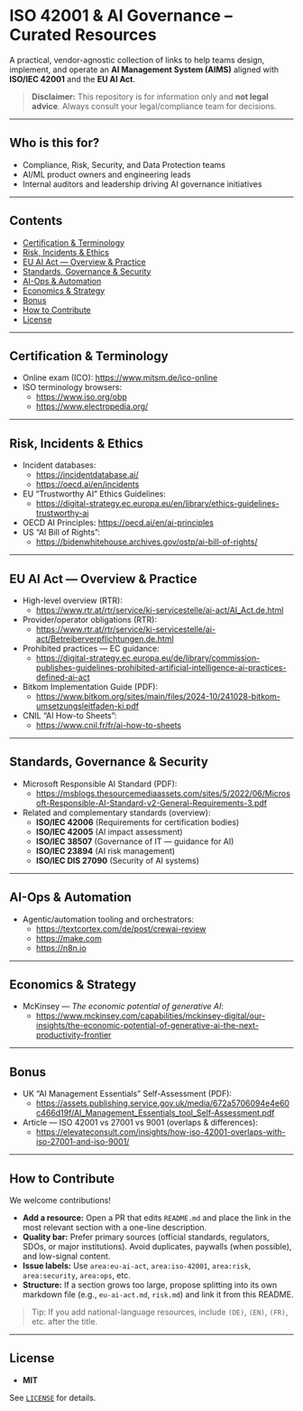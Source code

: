 # ISO 42001 & AI Governance – Curated Resources

A practical, vendor-agnostic collection of links to help teams design, implement, and operate an **AI Management System (AIMS)** aligned with **ISO/IEC 42001** and the **EU AI Act**.

> **Disclaimer:** This repository is for information only and **not legal advice**. Always consult your legal/compliance team for decisions.

---

## Who is this for?

- Compliance, Risk, Security, and Data Protection teams  
- AI/ML product owners and engineering leads  
- Internal auditors and leadership driving AI governance initiatives

---

## Contents

- [Certification & Terminology](#certification--terminology)  
- [Risk, Incidents & Ethics](#risk-incidents--ethics)  
- [EU AI Act — Overview & Practice](#eu-ai-act--overview--practice)  
- [Standards, Governance & Security](#standards-governance--security)  
- [AI-Ops & Automation](#ai-ops--automation)  
- [Economics & Strategy](#economics--strategy)  
- [Bonus](#bonus)  
- [How to Contribute](#how-to-contribute)  
- [License](#license)

---

## Certification & Terminology

- Online exam (ICO): https://www.mitsm.de/ico-online  
- ISO terminology browsers:  
  - https://www.iso.org/obp  
  - https://www.electropedia.org/

---

## Risk, Incidents & Ethics

- Incident databases:  
  - https://incidentdatabase.ai/  
  - https://oecd.ai/en/incidents  
- EU “Trustworthy AI” Ethics Guidelines:  
  - https://digital-strategy.ec.europa.eu/en/library/ethics-guidelines-trustworthy-ai  
- OECD AI Principles: https://oecd.ai/en/ai-principles  
- US “AI Bill of Rights”:  
  - https://bidenwhitehouse.archives.gov/ostp/ai-bill-of-rights/

---

## EU AI Act — Overview & Practice

- High-level overview (RTR):  
  - https://www.rtr.at/rtr/service/ki-servicestelle/ai-act/AI_Act.de.html  
- Provider/operator obligations (RTR):  
  - https://www.rtr.at/rtr/service/ki-servicestelle/ai-act/Betreiberverpflichtungen.de.html  
- Prohibited practices — EC guidance:  
  - https://digital-strategy.ec.europa.eu/de/library/commission-publishes-guidelines-prohibited-artificial-intelligence-ai-practices-defined-ai-act  
- Bitkom Implementation Guide (PDF):  
  - https://www.bitkom.org/sites/main/files/2024-10/241028-bitkom-umsetzungsleitfaden-ki.pdf  
- CNIL “AI How-to Sheets”:  
  - https://www.cnil.fr/fr/ai-how-to-sheets

---

## Standards, Governance & Security

- Microsoft Responsible AI Standard (PDF):  
  - https://msblogs.thesourcemediaassets.com/sites/5/2022/06/Microsoft-Responsible-AI-Standard-v2-General-Requirements-3.pdf  
- Related and complementary standards (overview):  
  - **ISO/IEC 42006** (Requirements for certification bodies)  
  - **ISO/IEC 42005** (AI impact assessment)  
  - **ISO/IEC 38507** (Governance of IT — guidance for AI)  
  - **ISO/IEC 23894** (AI risk management)  
  - **ISO/IEC DIS 27090** (Security of AI systems)

---

## AI-Ops & Automation

- Agentic/automation tooling and orchestrators:  
  - https://textcortex.com/de/post/crewai-review  
  - https://make.com  
  - https://n8n.io

---

## Economics & Strategy

- McKinsey — *The economic potential of generative AI*:  
  - https://www.mckinsey.com/capabilities/mckinsey-digital/our-insights/the-economic-potential-of-generative-ai-the-next-productivity-frontier

---

## Bonus

- UK “AI Management Essentials” Self-Assessment (PDF):  
  - https://assets.publishing.service.gov.uk/media/672a5706094e4e60c466d19f/AI_Management_Essentials_tool_Self-Assessment.pdf  
- Article — ISO 42001 vs 27001 vs 9001 (overlaps & differences):  
  - https://elevateconsult.com/insights/how-iso-42001-overlaps-with-iso-27001-and-iso-9001/

---

## How to Contribute

We welcome contributions!  
- **Add a resource:** Open a PR that edits `README.md` and place the link in the most relevant section with a one-line description.  
- **Quality bar:** Prefer primary sources (official standards, regulators, SDOs, or major institutions). Avoid duplicates, paywalls (when possible), and low-signal content.  
- **Issue labels:** Use `area:eu-ai-act`, `area:iso-42001`, `area:risk`, `area:security`, `area:ops`, etc.  
- **Structure:** If a section grows too large, propose splitting into its own markdown file (e.g., `eu-ai-act.md`, `risk.md`) and link it from this README.

> Tip: If you add national-language resources, include `(DE)`, `(EN)`, `(FR)`, etc. after the title.

---

## License

- **MIT**

See [`LICENSE`](./LICENSE) for details.

